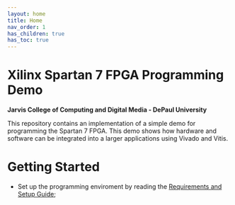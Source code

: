 ```yaml
---
layout: home
title: Home
nav_order: 1
has_children: true
has_toc: true
---
```


# Xilinx Spartan 7 FPGA Programming Demo
**Jarvis College of Computing and Digital Media - DePaul University**

This repository contains an implementation of a simple demo for programming the Spartan 7 FPGA.
This demo shows how hardware and software can be integrated into a larger applications using Vivado and Vitis.

# Getting Started

- Set up the programming enviroment by reading the [Requirements and Setup Guide](./setup.md);